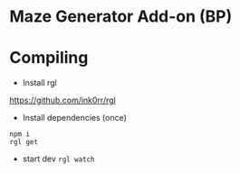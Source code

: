 # Maze Generator Add-on (BP)

# Compiling

- Install rgl

https://github.com/ink0rr/rgl

- Install dependencies (once)

```
npm i
rgl get
```

- start dev
  `rgl watch`
